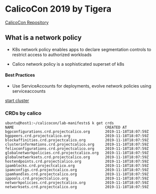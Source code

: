 # CalicoCon 2019 by Tigera

[CalicoCon Repository](https://github.com/projectcalico/calicocon)


## What is a network policy

* K8s network policy enables apps to declare segmentation controls to restrict access to authorized workloads

* Calico network policy is a sophisticated superset of k8s

#### Best Practices

* Use ServiceAccounts for deployments, evolve network policies using serviceaccounts

[start cluster](./start-cluster.md)


### CRDs by calico

```
ubuntu@host1:~/calicocon/lab-manifests$ k get crds
NAME                                          CREATED AT
bgpconfigurations.crd.projectcalico.org       2019-11-18T18:07:59Z
bgppeers.crd.projectcalico.org                2019-11-18T18:07:59Z
blockaffinities.crd.projectcalico.org         2019-11-18T18:07:59Z
clusterinformations.crd.projectcalico.org     2019-11-18T18:07:59Z
felixconfigurations.crd.projectcalico.org     2019-11-18T18:07:59Z
globalnetworkpolicies.crd.projectcalico.org   2019-11-18T18:07:59Z
globalnetworksets.crd.projectcalico.org       2019-11-18T18:07:59Z
hostendpoints.crd.projectcalico.org           2019-11-18T18:07:59Z
ipamblocks.crd.projectcalico.org              2019-11-18T18:07:59Z
ipamconfigs.crd.projectcalico.org             2019-11-18T18:07:59Z
ipamhandles.crd.projectcalico.org             2019-11-18T18:07:59Z
ippools.crd.projectcalico.org                 2019-11-18T18:07:59Z
networkpolicies.crd.projectcalico.org         2019-11-18T18:07:59Z
networksets.crd.projectcalico.org             2019-11-18T18:07:59Z
```
